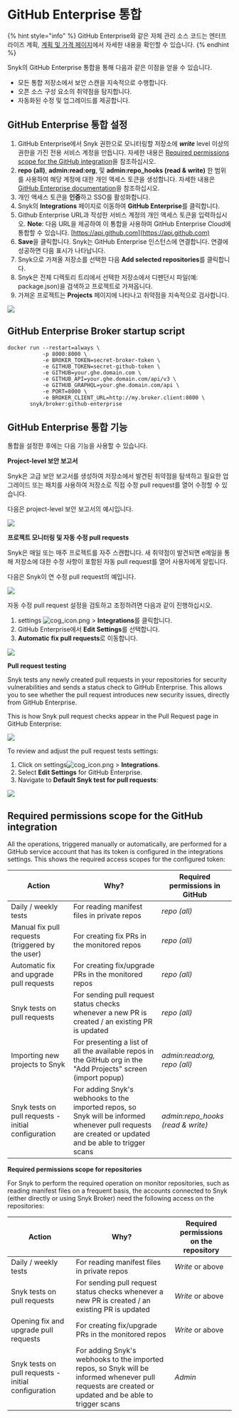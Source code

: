 # GitHub Enterprise 통합

{% hint style="info" %}
GitHub Enterprise와 같은 자체 관리 소스 코드는 엔터프라이즈 계획, [계획 및 가격 페이지](https://snyk.io/plans/)에서 자세한 내용을 확인할 수 있습니다.
{% endhint %}

Snyk의 GitHub Enterprise 통합을 통해 다음과 같은 이점을 얻을 수 있습니다.

* 모든 통합 저장소에서 보안 스캔을 지속적으로 수행합니다.
* 오픈 소스 구성 요소의 취약점을 탐지합니다.
* 자동화된 수정 및 업그레이드를 제공합니다.

## GitHub Enterprise 통합 설정

1. GitHub Enterprise에서 Snyk 권한으로 모니터링할 저장소에 _**write**_ level 이상의 권한을 가진 전용 서비스 계정을 만듭니다. 자세한 내용은 [Required permissions scope for the GitHub integration](github-enterprise-integration.md#required-permissions-scope-for-the-github-integration)을 참조하십시오.
2. **repo (all)**, **admin:read:org**, 및 **admin:repo\_hooks (read & write)** 한 범위를 사용하여 해당 계정에 대한 개인 액세스 토큰을 생성합니다. 자세한 내용은 [GitHub Enterprise documentation](https://docs.github.com/en/enterprise-server@2.22/github/authenticating-to-github/creating-a-personal-access-token)을 참조하십시오.
3. 개인 액세스 토큰을 **인증**하고 SSO를 활성화합니다.
4. Snyk의 **Integrations** 페이지로 이동하여 **GitHub Enterprise**를 클릭합니다.
5. Github Enterprise URL과 작성한 서비스 계정의 개인 액세스 토큰을 입력하십시오. **Note**: 다음 URL을 제공하여 이 통합을 사용하여 GitHub Enterprise Cloud에 통합할 수 있습니다. [https://api.github.com](https://api.github.com)
6. **Save**을 클릭합니다. Snyk는 GitHub Enterprise 인스턴스에 연결합니다. 연결에 성공하면 다음 표시가 나타납니다.
7. Snyk으로 가져올 저장소를 선택한 다음 **Add selected repositories**를 클릭합니다.
8. Snyk은 전체 디렉토리 트리에서 선택한 저장소에서 디펜던시 파일(예: package.json)을 검색하고 프로젝트로 가져옵니다.
9. 가져온 프로젝트는 **Projects** 페이지에 나타나고 취약점을 지속적으로 검사합니다.

![](<../../../.gitbook/assets/spaces\_-MdwVZ6HOZriajCf5nXH\_uploads\_git-blob-8b3be1cd3d5f4117327c067a1b1c17761b08c9b0\_which\_repos (3) (5) (9) (7) (18) (1) (1) (1) (1) (1) (1) (1) (1) (1) (1) (1) (1) (27) (1) (1) (26).jpg>)

## GitHub Enterprise Broker startup script

```
docker run --restart=always \
           -p 8000:8000 \
           -e BROKER_TOKEN=secret-broker-token \
           -e GITHUB_TOKEN=secret-github-token \
           -e GITHUB=your.ghe.domain.com \
           -e GITHUB_API=your.ghe.domain.com/api/v3 \
           -e GITHUB_GRAPHQL=your.ghe.domain.com/api \
           -e PORT=8000 \
           -e BROKER_CLIENT_URL=http://my.broker.client:8000 \
       snyk/broker:github-enterprise
```

## GitHub Enterprise 통합 기능

통합을 설정한 후에는 다음 기능을 사용할 수 있습니다.

**Project-level 보안 보고서**

Snyk은 고급 보안 보고서를 생성하여 저장소에서 발견된 취약점을 탐색하고 필요한 업그레이드 또는 패치를 사용하여 저장소로 직접 수정 pull request를 열어 수정할 수 있습니다.

다음은 project-level 보안 보고서의 예시입니다.

![](<../../../.gitbook/assets/spaces\_-MdwVZ6HOZriajCf5nXH\_uploads\_git-blob-fc8f10812029577f2ec93a2b199e8159105438a4\_mceclip0-22- (2) (5) (6) (1) (1) (1) (1) (1) (1) (1) (1) (1) (1) (1) (1) (1) (1) (1) (34).png>)

**프로젝트 모니터링 및 자동 수정 pull requests**

Snyk은 매일 또는 매주 프로젝트를 자주 스캔합니다. 새 취약점이 발견되면 e메일을 통해 저장소에 대한 수정 사항이 포함된 자동 pull request를 열어 사용자에게 알립니다.

다음은 Snyk이 연 수정 pull request의 예입니다.

![](../../../.gitbook/assets/uuid-6cfdaf0b-c349-468d-fe65-4f80bad110ea-en.png)

자동 수정 pull request 설정을 검토하고 조정하려면 다음과 같이 진행하십시오.

1. settings ![cog\_icon.png](../../../.gitbook/assets/spaces\_-MdwVZ6HOZriajCf5nXH\_uploads\_git-blob-6ec48d5a9af2aa5be97d1691317737ef059c75bd\_cog\_icon.png) > **Integrations**를 클릭합니다.&#x20;
2. GitHub Enterprise에서 **Edit Settings**를 선택합니다.&#x20;
3. **Automatic fix pull requests**로 이동합니다.

![](<../../../.gitbook/assets/spaces\_-MdwVZ6HOZriajCf5nXH\_uploads\_git-blob-416e8bc0d0657eb9fc7c38c2c869f0577e7b3334\_mceclip4 (1) (2) (6) (7) (3) (1) (1) (1) (1) (1) (1) (1) (1) (1) (1) (1) (1) (1) (1) (30).png>)

**Pull request testing**

Snyk tests any newly created pull requests in your repositories for security vulnerabilities and sends a status check to GitHub Enterprise. This allows you to see whether the pull request introduces new security issues, directly from GitHub Enterprise.

This is how Snyk pull request checks appear in the Pull Request page in GitHub Enterprise:

![](<../../../.gitbook/assets/spaces\_-MdwVZ6HOZriajCf5nXH\_uploads\_git-blob-d169f3f27aefe4eb86d28051fcdeeb9f9d4d0f84\_uuid-87113833-be79-dbe2-8860-a3f224d654c4-en (2) (2) (6) (5) (1) (1) (1) (1) (1) (1) (1) (1) (1) (1) (1) (1) (1) (1) (20).png>)

To review and adjust the pull request tests settings:

1. Click on settings![cog\_icon.png](../../../.gitbook/assets/cog\_icon.png) > **Integrations**.
2. Select **Edit Settings** for GitHub Enterprise.
3. Navigate to **Default Snyk test for pull requests**:

![](<../../../.gitbook/assets/mceclip5 (1) (1).png>)

## Required permissions scope for the GitHub integration

All the operations, triggered manually or automatically, are performed for a GitHub service account that has its token is configured in the integrations settings. This shows the required access scopes for the configured token:

| **Action**                                          | **Why?**                                                                                                                                              | **Required permissions in GitHub** |
| --------------------------------------------------- | ----------------------------------------------------------------------------------------------------------------------------------------------------- | ---------------------------------- |
| Daily / weekly tests                                | For reading manifest files in private repos                                                                                                           | _repo (all)_                       |
| Manual fix pull requests (triggered by the user)    | For creating fix PRs in the monitored repos                                                                                                           | _repo (all)_                       |
| Automatic fix and upgrade pull requests             | For creating fix/upgrade PRs in the monitored repos                                                                                                   | _repo (all)_                       |
| Snyk tests on pull requests                         | For sending pull request status checks whenever a new PR is created / an existing PR is updated                                                       | _repo (all)_                       |
| Importing new projects to Snyk                      | For presenting a list of all the available repos in the GitHub org in the "Add Projects" screen (import popup)                                        | _admin:read:org, repo (all)_       |
| Snyk tests on pull requests - initial configuration | For adding Snyk's webhooks to the imported repos, so Snyk will be informed whenever pull requests are created or updated and be able to trigger scans | _admin:repo\_hooks (read & write)_ |

**Required permissions scope for repositories**

For Snyk to perform the required operation on monitor repositories, such as reading manifest files on a frequent basis, the accounts connected to Snyk (either directly or using Snyk Broker) need the following access on the repositories:

| **Action**                                          | **Why?**                                                                                                                                              | **Required permissions on the repository** |
| --------------------------------------------------- | ----------------------------------------------------------------------------------------------------------------------------------------------------- | ------------------------------------------ |
| Daily / weekly tests                                | For reading manifest files in private repos                                                                                                           | _Write_ or above                           |
| Snyk tests on pull requests                         | For sending pull request status checks whenever a new PR is created / an existing PR is updated                                                       | _Write_ or above                           |
| Opening fix and upgrade pull requests               | For creating fix/upgrade PRs in the monitored repos                                                                                                   | _Write_ or above                           |
| Snyk tests on pull requests - initial configuration | For adding Snyk's webhooks to the imported repos, so Snyk will be informed whenever pull requests are created or updated and be able to trigger scans | _Admin_                                    |
